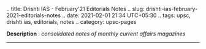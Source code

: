 .. title: Drishti IAS - February'21 Editorials Notes
.. slug: drishti-ias-february-2021-editorials-notes
.. date: 2021-02-01 21:34 UTC+05:30
.. tags: upsc, drishti ias, editorials, notes
.. category: upsc-pages

**Description** : *consolidated notes of monthly current affairs magazines*

***
<!-- TEASER_END -->